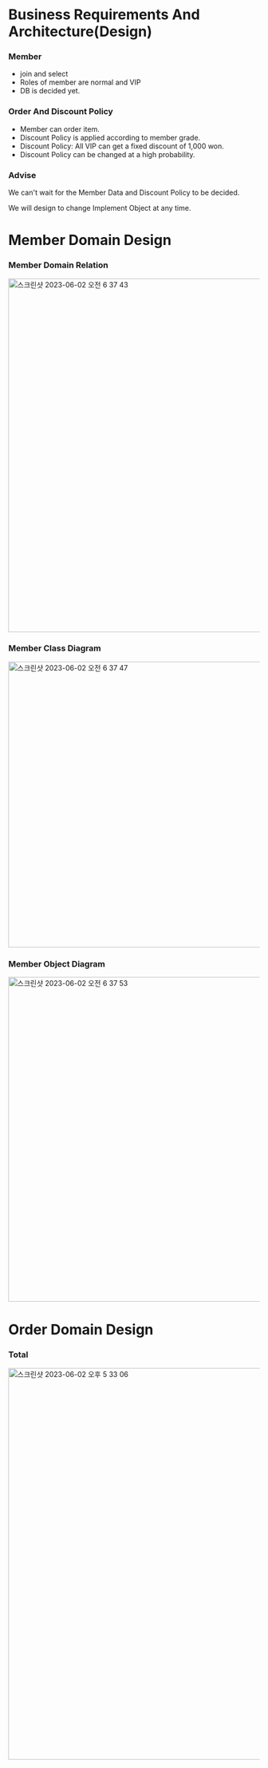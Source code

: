 
# Business Requirements And Architecture(Design)
### Member
- join and select
- Roles of member are normal and VIP
- DB is decided yet.
### Order And Discount Policy
- Member can order item.
- Discount Policy is applied according to member grade.
- Discount Policy: All VIP can get a fixed discount of 1,000 won.
- Discount Policy can be changed at a high probability.
### Advise
We can't wait for the Member Data and Discount Policy to be decided.

We will design to change Implement Object at any time.

# Member Domain Design
### Member Domain Relation
<img width="709" alt="스크린샷 2023-06-02 오전 6 37 43" src="https://github.com/gimminjae/Spring-RoadMap/assets/97084128/e859c8a6-f1d6-4771-98fe-0a54a5d5cf5e">

### Member Class Diagram
<img width="573" alt="스크린샷 2023-06-02 오전 6 37 47" src="https://github.com/gimminjae/Spring-RoadMap/assets/97084128/ee3dd129-9125-4133-ba52-1ee204f2b4c4">

### Member Object Diagram
<img width="651" alt="스크린샷 2023-06-02 오전 6 37 53" src="https://github.com/gimminjae/Spring-RoadMap/assets/97084128/3b23d15e-5dac-4fb4-a4fe-571862311132">

# Order Domain Design
### Total
<img width="785" alt="스크린샷 2023-06-02 오후 5 33 06" src="https://github.com/gimminjae/Spring-RoadMap/assets/97084128/3b142b36-742c-46de-bda3-4b1ffd699f21">
